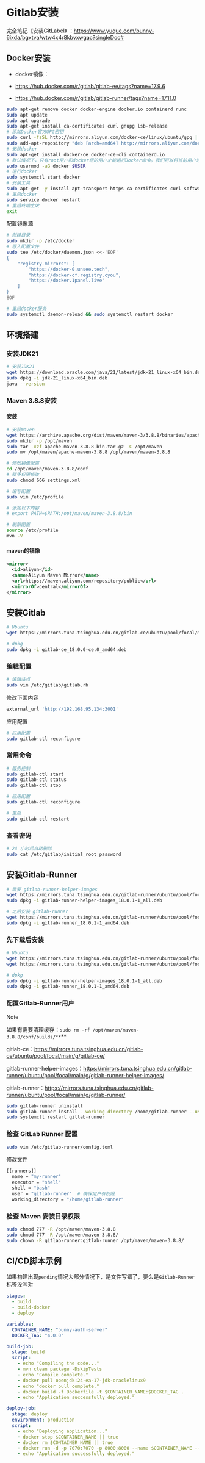# Gitlab安装

完全笔记《安装GitLabel》 ：https://www.yuque.com/bunny-6ixda/bgxtva/wtw4x4r8kbvxwgac?singleDoc# 

## Docker安装

- docker镜像：

- https://hub.docker.com/r/gitlab/gitlab-ee/tags?name=17.9.6
- https://hub.docker.com/r/gitlab/gitlab-runner/tags?name=17.11.0

```bash
sudo apt-get remove docker docker-engine docker.io containerd runc
sudo apt update
sudo apt upgrade
sudo apt-get install ca-certificates curl gnupg lsb-release
# 添加Docker官方GPG密钥
sudo curl -fsSL http://mirrors.aliyun.com/docker-ce/linux/ubuntu/gpg | sudo apt-key add -
sudo add-apt-repository "deb [arch=amd64] http://mirrors.aliyun.com/docker-ce/linux/ubuntu $(lsb_release -cs) stable"
# 安装docker
sudo apt-get install docker-ce docker-ce-cli containerd.io
# 默认情况下，只有root用户和docker组的用户才能运行Docker命令。我们可以将当前用户添加到docker组，以避免每次使用Docker时都需要使用sudo，设置完成后退出当前用户之后再进入既可
sudo usermod -aG docker $USER
# 运行docker
sudo systemctl start docker
# 安装工具
sudo apt-get -y install apt-transport-https ca-certificates curl software-properties-common
# 重启docker
sudo service docker restart
# 重启终端生效
exit
```

配置镜像源

```bash
# 创建目录
sudo mkdir -p /etc/docker
# 写入配置文件
sudo tee /etc/docker/daemon.json <<-'EOF'
{
    "registry-mirrors": [
    	"https://docker-0.unsee.tech",
        "https://docker-cf.registry.cyou",
        "https://docker.1panel.live"
    ]
}
EOF

# 重启docker服务
sudo systemctl daemon-reload && sudo systemctl restart docker
```

## 环境搭建

### 安装JDK21

```bash
# 安装JDK21
wget https://download.oracle.com/java/21/latest/jdk-21_linux-x64_bin.deb
sudo dpkg -i jdk-21_linux-x64_bin.deb
java --version
```

### Maven 3.8.8安装

#### 安装

```bash
# 安装maven
wget https://archive.apache.org/dist/maven/maven-3/3.8.8/binaries/apache-maven-3.8.8-bin.tar.gz
sudo mkdir -p /opt/maven
sudo tar -xzf apache-maven-3.8.8-bin.tar.gz -C /opt/maven
sudo mv /opt/maven/apache-maven-3.8.8 /opt/maven/maven-3.8.8

# 修改镜像配置
cd /opt/maven/maven-3.8.8/conf
# 赋予权限修改
sudo chmod 666 settings.xml

# 编写配置
sudo vim /etc/profile

# 添加以下内容
# export PATH=$PATH:/opt/maven/maven-3.8.8/bin

# 刷新配置
source /etc/profile
mvn -V
```

#### maven的镜像

```xml
<mirror>
  <id>aliyun</id>
  <name>Aliyun Maven Mirror</name>
  <url>https://maven.aliyun.com/repository/public</url>
  <mirrorOf>central</mirrorOf>
</mirror>
```

## 安装Gitlab

```bash
# Ubuntu
wget https://mirrors.tuna.tsinghua.edu.cn/gitlab-ce/ubuntu/pool/focal/main/g/gitlab-ce/gitlab-ce_18.0.0-ce.0_amd64.deb

# dpkg 
sudo dpkg -i gitlab-ce_18.0.0-ce.0_amd64.deb
```

### 编辑配置

```bash
# 编辑站点
sudo vim /etc/gitlab/gitlab.rb
```

修改下面内容

```bash
external_url 'http://192.168.95.134:3001'
```

应用配置

```bash
# 应用配置 
sudo gitlab-ctl reconfigure
```

### 常用命令

```bash
# 服务控制
sudo gitlab-ctl start
sudo gitlab-ctl status
sudo gitlab-ctl stop

# 应用配置 
sudo gitlab-ctl reconfigure

# 重启
sudo gitlab-ctl restart
```

### 查看密码

```bash
# 24 小时后自动删除
sudo cat /etc/gitlab/initial_root_password
```

## 安装Gitlab-Runner

```bash
# 需要 gitlab-runner-helper-images
wget https://mirrors.tuna.tsinghua.edu.cn/gitlab-runner/ubuntu/pool/focal/main/g/gitlab-runner-helper-images/gitlab-runner-helper-images_18.0.1-1_all.deb
sudo dpkg -i gitlab-runner-helper-images_18.0.1-1_all.deb

# 之后安装 gitlab-runner
wget https://mirrors.tuna.tsinghua.edu.cn/gitlab-runner/ubuntu/pool/focal/main/g/gitlab-runner/gitlab-runner_18.0.1-1_amd64.deb
sudo dpkg -i gitlab-runner_18.0.1-1_amd64.deb
```

### 先下载后安装

```bash
# Ubuntu
wget https://mirrors.tuna.tsinghua.edu.cn/gitlab-runner/ubuntu/pool/focal/main/g/gitlab-runner-helper-images/gitlab-runner-helper-images_18.0.1-1_all.deb
wget https://mirrors.tuna.tsinghua.edu.cn/gitlab-runner/ubuntu/pool/focal/main/g/gitlab-runner/gitlab-runner_18.0.1-1_amd64.deb

# dpkg 
sudo dpkg -i gitlab-runner-helper-images_18.0.1-1_all.deb
sudo dpkg -i gitlab-runner_18.0.1-1_amd64.deb
```

### 配置Gitlab-Runner用户

> [!NOTE]
>
> 如果有需要清理缓存：`sudo rm -rf /opt/maven/maven-3.8.8/conf/builds/**`**
>
> gitlab-ce：https://mirrors.tuna.tsinghua.edu.cn/gitlab-ce/ubuntu/pool/focal/main/g/gitlab-ce/
>
> gitlab-runner-helper-images：https://mirrors.tuna.tsinghua.edu.cn/gitlab-runner/ubuntu/pool/focal/main/g/gitlab-runner-helper-images/
>
> gitlab-runner：https://mirrors.tuna.tsinghua.edu.cn/gitlab-runner/ubuntu/pool/focal/main/g/gitlab-runner/

```bash
sudo gitlab-runner uninstall
sudo gitlab-runner install --working-directory /home/gitlab-runner --user root
sudo systemctl restart gitlab-runner
```

### 检查 GitLab Runner 配置

```bash
sudo vim /etc/gitlab-runner/config.toml
```

修改文件

```bash
[[runners]]
  name = "my-runner"
  executor = "shell"
  shell = "bash"
  user = "gitlab-runner"  # 确保用户有权限
  working_directory = "/home/gitlab-runner"
```

### 检查 Maven 安装目录权限

```bash
sudo chmod 777 -R /opt/maven/maven-3.8.8
sudo chmod 777 -R /opt/maven/maven-3.8.8/
sudo chown -R gitlab-runner:gitlab-runner /opt/maven/maven-3.8.8/
```

## CI/CD脚本示例

如果构建出现`pending`情况大部分情况下，是文件写错了，要么是`Gitlab-Runner`标签没写对

```yml
stages:
  - build
  - build-docker
  - deploy

variables:
  CONTAINER_NAME: "bunny-auth-server"
  DOCKER_TAG: "4.0.0"

build-job:
  stage: build
  script:
    - echo "Compiling the code..."
    - mvn clean package -DskipTests
    - echo "Compile complete."
    - docker pull openjdk:24-ea-17-jdk-oraclelinux9
    - echo "docker pull complete."
    - docker build -f Dockerfile -t $CONTAINER_NAME:$DOCKER_TAG .
    - echo "Application successfully deployed."

deploy-job:
  stage: deploy
  environment: production
  script:
    - echo "Deploying application..."
    - docker stop $CONTAINER_NAME || true
    - docker rm $CONTAINER_NAME || true
    - docker run -d -p 7070:7070 -p 8000:8000 --name $CONTAINER_NAME --restart always $CONTAINER_NAME:$DOCKER_TAG
    - echo "Application successfully deployed."
```